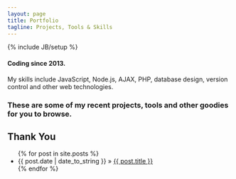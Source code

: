 ```yaml
---
layout: page
title: Portfolio
tagline: Projects, Tools & Skills
---
```

{% include JB/setup %}

#### Coding since 2013. 
My skills include JavaScript, Node.js, AJAX, PHP, 
database design, version control and other web technologies.

### These are some of my recent projects, tools and other goodies for you to browse.

## Thank You


<ul class="posts">
  {% for post in site.posts %}
    <li><span>{{ post.date | date_to_string }}</span> &raquo; <a href="{{ BASE_PATH }}{{ post.url }}">{{ post.title }}</a></li>
  {% endfor %}
</ul>


